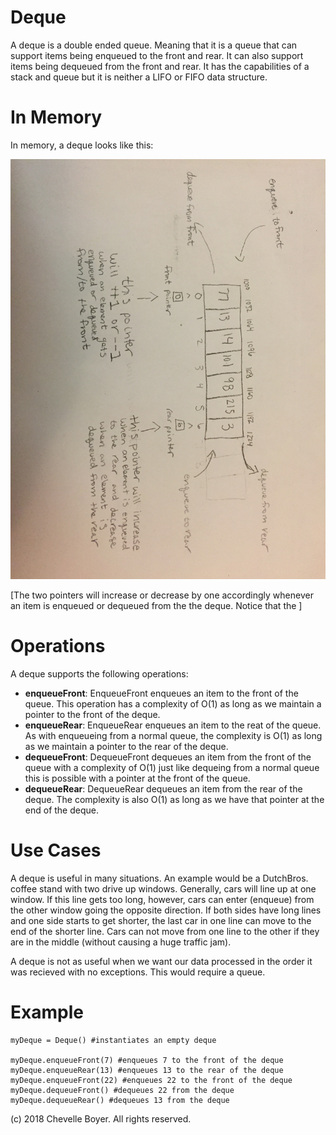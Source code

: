 # Deque

A deque is a double ended queue. Meaning that it is a queue that can support items being enqueued to the front and rear. It can also support items being dequeued from the front and rear. It has the capabilities of a stack and queue but it is neither a LIFO or FIFO data structure.

# In Memory

In memory, a deque looks like this:

![Image of Deque in Memory](images/deque.jpg)

\[The two pointers will increase or decrease by one accordingly whenever an item is enqueued or dequeued from the the deque. Notice that the \]

# Operations

A deque supports the following operations:

* **enqueueFront**: EnqueueFront enqueues an item to the front of the queue. This operation has a complexity of O(1) as long as we maintain a pointer to the front of the deque.
* **enqueueRear**: EnqueueRear enqueues an item to the reat of the queue. As with enqueueing from a normal queue, the complexity is O(1) as long as we maintain a pointer to the rear of the deque.
* **dequeueFront**: DequeueFront dequeues an item from the front of the queue with a complexity of O(1) just like dequeing from a normal queue this is possible with a pointer at the front of the queue.
* **dequeueRear**: DequeueRear dequeues an item from the rear of the deque. The complexity is also O(1) as long as we have that pointer at the end of the deque.

# Use Cases

A deque is useful in  many situations. An example would be a DutchBros. coffee stand with two drive up windows. Generally, cars will line up at one window. If this line gets too long, however, cars can enter (enqueue) from the other window going the opposite direction. If both sides have long lines and one side starts to get shorter, the last car in one line can move to the end of the shorter line. Cars can not move from one line to the other if they are in the middle (without causing a huge traffic jam).

A deque is not as useful when we want our data processed in the order it was recieved with no exceptions. This would require a queue.

# Example

```
myDeque = Deque() #instantiates an empty deque

myDeque.enqueueFront(7) #enqueues 7 to the front of the deque
myDeque.enqueueRear(13) #enqueues 13 to the rear of the deque
myDeque.enqueueFront(22) #enqueues 22 to the front of the deque
myDeque.dequeueFront() #dequeues 22 from the deque
myDeque.dequeueRear() #dequeues 13 from the deque
```

(c) 2018 Chevelle Boyer. All rights reserved.